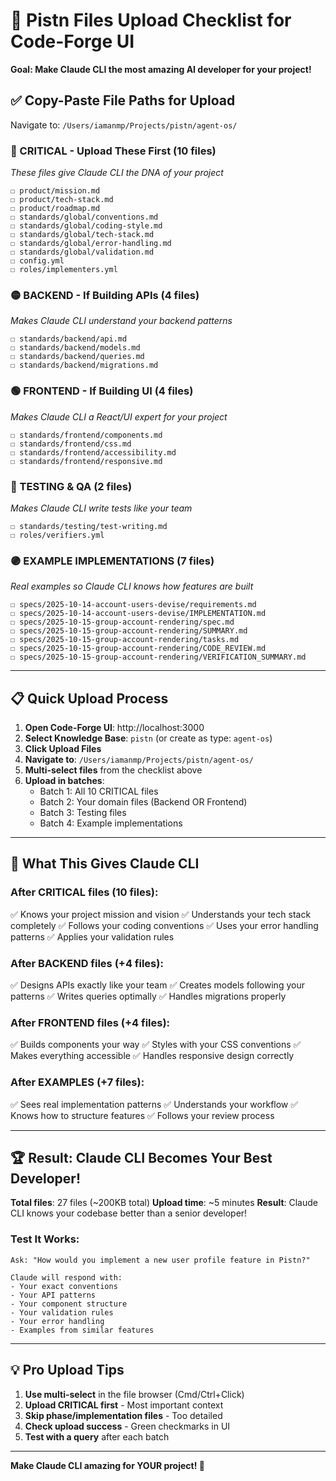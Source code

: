 # 🚀 Pistn Files Upload Checklist for Code-Forge UI

**Goal: Make Claude CLI the most amazing AI developer for your project!**

## ✅ Copy-Paste File Paths for Upload

Navigate to: `/Users/iamanmp/Projects/pistn/agent-os/`

### 🔴 CRITICAL - Upload These First (10 files)
*These files give Claude CLI the DNA of your project*

```
☐ product/mission.md
☐ product/tech-stack.md
☐ product/roadmap.md
☐ standards/global/conventions.md
☐ standards/global/coding-style.md
☐ standards/global/tech-stack.md
☐ standards/global/error-handling.md
☐ standards/global/validation.md
☐ config.yml
☐ roles/implementers.yml
```

### 🟡 BACKEND - If Building APIs (4 files)
*Makes Claude CLI understand your backend patterns*

```
☐ standards/backend/api.md
☐ standards/backend/models.md
☐ standards/backend/queries.md
☐ standards/backend/migrations.md
```

### 🟢 FRONTEND - If Building UI (4 files)
*Makes Claude CLI a React/UI expert for your project*

```
☐ standards/frontend/components.md
☐ standards/frontend/css.md
☐ standards/frontend/accessibility.md
☐ standards/frontend/responsive.md
```

### 🔵 TESTING & QA (2 files)
*Makes Claude CLI write tests like your team*

```
☐ standards/testing/test-writing.md
☐ roles/verifiers.yml
```

### 🟣 EXAMPLE IMPLEMENTATIONS (7 files)
*Real examples so Claude CLI knows how features are built*

```
☐ specs/2025-10-14-account-users-devise/requirements.md
☐ specs/2025-10-14-account-users-devise/IMPLEMENTATION.md
☐ specs/2025-10-15-group-account-rendering/spec.md
☐ specs/2025-10-15-group-account-rendering/SUMMARY.md
☐ specs/2025-10-15-group-account-rendering/tasks.md
☐ specs/2025-10-15-group-account-rendering/CODE_REVIEW.md
☐ specs/2025-10-15-group-account-rendering/VERIFICATION_SUMMARY.md
```

---

## 📋 Quick Upload Process

1. **Open Code-Forge UI**: http://localhost:3000
2. **Select Knowledge Base**: `pistn` (or create as type: `agent-os`)
3. **Click Upload Files**
4. **Navigate to**: `/Users/iamanmp/Projects/pistn/agent-os/`
5. **Multi-select files** from the checklist above
6. **Upload in batches**:
   - Batch 1: All 10 CRITICAL files
   - Batch 2: Your domain files (Backend OR Frontend)
   - Batch 3: Testing files
   - Batch 4: Example implementations

---

## 🎯 What This Gives Claude CLI

### After CRITICAL files (10 files):
✅ Knows your project mission and vision
✅ Understands your tech stack completely
✅ Follows your coding conventions
✅ Uses your error handling patterns
✅ Applies your validation rules

### After BACKEND files (+4 files):
✅ Designs APIs exactly like your team
✅ Creates models following your patterns
✅ Writes queries optimally
✅ Handles migrations properly

### After FRONTEND files (+4 files):
✅ Builds components your way
✅ Styles with your CSS conventions
✅ Makes everything accessible
✅ Handles responsive design correctly

### After EXAMPLES (+7 files):
✅ Sees real implementation patterns
✅ Understands your workflow
✅ Knows how to structure features
✅ Follows your review process

---

## 🏆 Result: Claude CLI Becomes Your Best Developer!

**Total files**: 27 files (~200KB total)
**Upload time**: ~5 minutes
**Result**: Claude CLI knows your codebase better than a senior developer!

### Test It Works:
```
Ask: "How would you implement a new user profile feature in Pistn?"

Claude will respond with:
- Your exact conventions
- Your API patterns
- Your component structure
- Your validation rules
- Your error handling
- Examples from similar features
```

---

## 💡 Pro Upload Tips

1. **Use multi-select** in the file browser (Cmd/Ctrl+Click)
2. **Upload CRITICAL first** - Most important context
3. **Skip phase/implementation files** - Too detailed
4. **Check upload success** - Green checkmarks in UI
5. **Test with a query** after each batch

---

**Make Claude CLI amazing for YOUR project! 🚀**